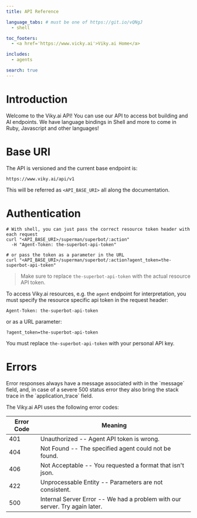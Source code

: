 ```yaml
---
title: API Reference

language_tabs: # must be one of https://git.io/vQNgJ
  - shell

toc_footers:
  - <a href='https://www.vicky.ai'>Viky.ai Home</a>

includes:
  - agents

search: true
---
```


# Introduction

Welcome to the Viky.ai API! You can use our API to access bot building and AI endpoints.
We have language bindings in Shell and more to come in Ruby, Javascript and other languages!

# Base URI

The API is versioned and the current base endpoint is:

`https://www.viky.ai/api/v1`

This will be referred as `<API_BASE_URI>` all along the documentation.

# Authentication

```shell
# With shell, you can just pass the correct resource token header with each request
curl "<API_BASE_URI>/superman/superbot/:action"
  -H "Agent-Token: the-superbot-api-token"

# or pass the token as a parameter in the URL
curl "<API_BASE_URI>/superman/superbot/:action?agent_token=the-superbot-api-token"
```

> Make sure to replace `the-superbot-api-token` with the actual resource API token.

To access Viky.ai resources, e.g. the `agent` endpoint for interpretation, you must specify the resource specific api token in the request header:

`Agent-Token: the-superbot-api-token`

or as a URL parameter:

`?agent_token=the-superbot-api-token`

<aside class="notice">
You must replace <code>the-superbot-api-token</code> with your personal API key.
</aside>

# Errors

<aside class="notice">Error responses always have a message associated with in the `message` field, and, in case of a severe 500 status error they also bring the stack trace in the `application_trace` field.</aside>

The Viky.ai API uses the following error codes:


Error Code | Meaning
---------- | -------
401 | Unauthorized -- Agent API token is wrong.
404 | Not Found -- The specified agent could not be found.
406 | Not Acceptable -- You requested a format that isn't json.
422 | Unprocessable Entity -- Parameters are not consistent.
500 | Internal Server Error -- We had a problem with our server. Try again later.
